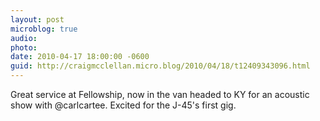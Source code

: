 ```yaml
---
layout: post
microblog: true
audio: 
photo: 
date: 2010-04-17 18:00:00 -0600
guid: http://craigmcclellan.micro.blog/2010/04/18/t12409343096.html
---
```

Great service at Fellowship, now in the van headed to KY for an acoustic show with @carlcartee. Excited for the J-45's first gig.

